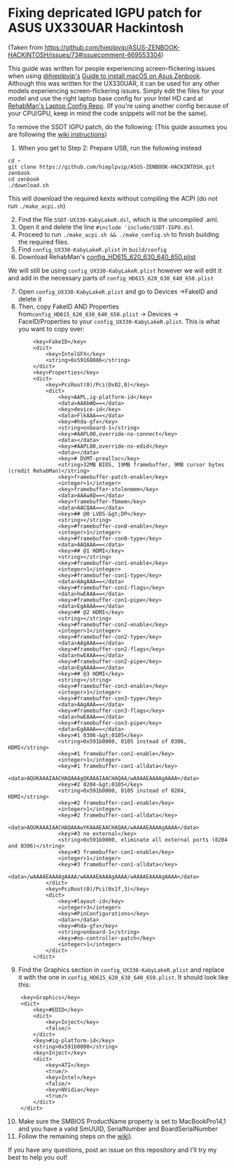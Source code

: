 # Fixing depricated IGPU patch for ASUS UX330UAR Hackintosh

(Taken from https://github.com/hieplpvip/ASUS-ZENBOOK-HACKINTOSH/issues/73#issuecomment-669553304)

This guide was written for people experiencing screen-flickering issues when using [@hieplpvip's][hieplpvip-url] [Guide to install macOS on Asus Zenbook](https://github.com/hieplpvip/asus-zenbook-hackintosh/wiki). Although this was written for the UX330UAR, it can be used for any other models experiencing screen-flickering issues. Simply edit the files for your model and use the right laptop base config for your Intel HD card at [RehabMan's Laptop Config Repo](https://github.com/RehabMan/OS-X-Clover-Laptop-Config). (If you're using another config because of your CPU/GPU, keep in mind the code snippets will not be the same).

To remove the SSDT IGPU patch, do the following: (This guide assumes you are following the [wiki instructions](https://github.com/hieplpvip/ASUS-ZENBOOK-HACKINTOSH/wiki/Basic-Instruction))

1. When you get to Step 2: Prepare USB, run the following instead

```
cd ~
git clone https://github.com/hieplpvip/ASUS-ZENBOOK-HACKINTOSH.git zenbook
cd zenbook
./download.sh
```

This will download the required kexts without compiling the ACPI (do not run `./make_acpi.sh`)

2. Find the file `SSDT-UX330-KabyLakeR.dsl`, which is the uncompiled .aml.
3. Open it and delete the line `#include 'include/SSDT-IGPU.dsl`
4. Proceed to run `./make_acpi.sh && ./make_config.sh` to finish building the required files.
5. Find `config_UX330-KabyLakeR.plist` in `build/config`
6. Download RehabMan's [config_HD615_620_630_640_650.plist](https://raw.githubusercontent.com/RehabMan/OS-X-Clover-Laptop-Config/master/config_HD615_620_630_640_650.plist)

We will still be using `config_UX330-KabyLakeR.plist` however we will edit it and add in the necessary parts of `config_HD615_620_630_640_650.plist`

7. Open `config_UX330-KabyLakeR.plist` and go to Devices ->FakeID and delete it
8. Then, copy FakeID AND Properties from`config_HD615_620_630_640_650.plist` -> Devices -> FaceID/Properties to your `config_UX330-KabyLakeR.plist`. This is what you want to copy over:

```
		<key>FakeID</key>
		<dict>
			<key>IntelGFX</key>
			<string>0x59168086</string>
		</dict>
		<key>Properties</key>
		<dict>
			<key>PciRoot(0)/Pci(0x02,0)</key>
			<dict>
				<key>AAPL,ig-platform-id</key>
				<data>AAAbWQ==</data>
				<key>device-id</key>
				<data>FlkAAA==</data>
				<key>#hda-gfx</key>
				<string>onboard-1</string>
				<key>#AAPL00,override-no-connect</key>
				<data></data>
				<key>#AAPL00,override-no-edid</key>
				<data></data>
				<key># DVMT-prealloc</key>
				<string>32MB BIOS, 19MB framebuffer, 9MB cursor bytes (credit RehabMan)</string>
				<key>framebuffer-patch-enable</key>
				<integer>1</integer>
				<key>framebuffer-stolenmem</key>
				<data>AAAwAQ==</data>
				<key>framebuffer-fbmem</key>
				<data>AACQAA==</data>
				<key>## @0 LVDS-&gt;DP</key>
				<string></string>
				<key>#framebuffer-con0-enable</key>
				<integer>1</integer>
				<key>#framebuffer-con0-type</key>
				<data>AAQAAA==</data>
				<key>## @1 HDMI</key>
				<string></string>
				<key>#framebuffer-con1-enable</key>
				<integer>1</integer>
				<key>#framebuffer-con1-type</key>
				<data>AAgAAA==</data>
				<key>#framebuffer-con1-flags</key>
				<data>hwEAAA==</data>
				<key>#framebuffer-con1-pipe</key>
				<data>EgAAAA==</data>
				<key>## @2 HDMI</key>
				<string></string>
				<key>#framebuffer-con2-enable</key>
				<integer>1</integer>
				<key>#framebuffer-con2-type</key>
				<data>AAgAAA==</data>
				<key>#framebuffer-con2-flags</key>
				<data>hwEAAA==</data>
				<key>#framebuffer-con2-pipe</key>
				<data>EgAAAA==</data>
				<key>## @3 HDMI</key>
				<string></string>
				<key>#framebuffer-con3-enable</key>
				<integer>1</integer>
				<key>#framebuffer-con3-type</key>
				<data>AAgAAA==</data>
				<key>#framebuffer-con3-flags</key>
				<data>hwEAAA==</data>
				<key>#framebuffer-con3-pipe</key>
				<data>EgAAAA==</data>
				<key>#1 0306-&gt;0105</key>
				<string>0x591b0000, 0105 instead of 0306, HDMI</string>
				<key>#1 framebuffer-con1-enable</key>
				<integer>1</integer>
				<key>#1 framebuffer-con1-alldata</key>
				<data>AQUKAAAIAACHAQAAAgQKAAAIAACHAQAA/wAAAAEAAAAgAAAA</data>
				<key>#2 0204-&gt;0105</key>
				<string>0x591b0000, 0105 instead of 0204, HDMI</string>
				<key>#2 framebuffer-con1-enable</key>
				<integer>1</integer>
				<key>#2 framebuffer-con1-alldata</key>
				<data>AQUKAAAIAACHAQAAAwYKAAAEAACHAQAA/wAAAAEAAAAgAAAA</data>
				<key>#3 no external</key>
				<string>0x591b0000, eliminate all external ports (0204 and 0306)</string>
				<key>#3 framebuffer-con1-enable</key>
				<integer>1</integer>
				<key>#3 framebuffer-con1-alldata</key>
				<data>/wAAAAEAAAAgAAAA/wAAAAEAAAAgAAAA/wAAAAEAAAAgAAAA</data>
			</dict>
			<key>PciRoot(0)/Pci(0x1f,3)</key>
			<dict>
				<key>#layout-id</key>
				<integer>3</integer>
				<key>#PinConfigurations</key>
				<data></data>
				<key>#hda-gfx</key>
				<string>onboard-1</string>
				<key>#no-controller-patch</key>
				<integer>1</integer>
			</dict>
		</dict>
```

9. Find the Graphics section in `config_UX330-KabyLakeR.plist` and replace it with the one in `config_HD615_620_630_640_650.plist`. It should look like this:

```
	<key>Graphics</key>
	<dict>
		<key>#EDID</key>
		<dict>
			<key>Inject</key>
			<false/>
		</dict>
		<key>#ig-platform-id</key>
		<string>0x591b0000</string>
		<key>Inject</key>
		<dict>
			<key>ATI</key>
			<true/>
			<key>Intel</key>
			<false/>
			<key>NVidia</key>
			<true/>
		</dict>
	</dict>
```

10. Make sure the SMBIOS ProductName property is set to MacBookPro14,1 and you have a valid SmUUID, SerialNumber and BoardSerialNumber
11. Follow the remaining steps on the [wiki](https://github.com/hieplpvip/ASUS-ZENBOOK-HACKINTOSH/wiki/Basic-Instruction)).

If you have any questions, post an issue on this repository and I'll try my best to help you out!

[hieplpvip-url]: https://github.com/hieplpvip
[asus-zenbook-hackintosh]: https://github.com/hieplpvip/ASUS-ZENBOOK-HACKINTOSH
